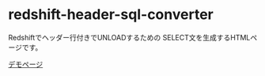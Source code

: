 
# redshift-header-sql-converter

Redshiftでヘッダー行付きでUNLOADするための
SELECT文を生成するHTMLページです。

[デモページ](https://lsii.github.io/redshift-header-sql-generator/redshift-header-sql-generator)
